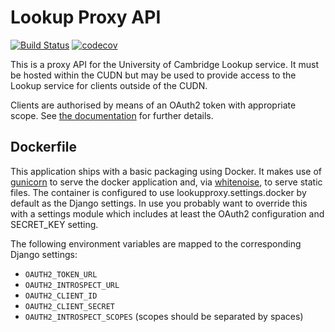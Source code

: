 # Lookup Proxy API

[![Build
Status](https://travis-ci.org/uisautomation/lookupproxy.svg?branch=master)](https://travis-ci.org/uisautomation/lookupproxy)
[![codecov](https://codecov.io/gh/uisautomation/lookupproxy/branch/master/graph/badge.svg)](https://codecov.io/gh/uisautomation/lookupproxy)

This is a proxy API for the University of Cambridge Lookup service. It must be
hosted within the CUDN but may be used to provide access to the Lookup service
for clients outside of the CUDN.

Clients are authorised by means of an OAuth2 token with appropriate scope. See
[the documentation](https://uisautomation.github.io/lookupproxy) for further
details.

## Dockerfile

This application ships with a basic packaging using Docker. It makes use of
[gunicorn](http://gunicorn.org/) to serve the docker application and, via
[whitenoise](http://whitenoise.evans.io/en/stable/), to serve static files. The
container is configured to use lookupproxy.settings.docker by default as the
Django settings. In use you probably want to override this with a settings
module which includes at least the OAuth2 configuration and SECRET_KEY setting.

The following environment variables are mapped to the corresponding Django
settings:

* ``OAUTH2_TOKEN_URL``
* ``OAUTH2_INTROSPECT_URL``
* ``OAUTH2_CLIENT_ID``
* ``OAUTH2_CLIENT_SECRET``
* ``OAUTH2_INTROSPECT_SCOPES`` (scopes should be separated by spaces)
